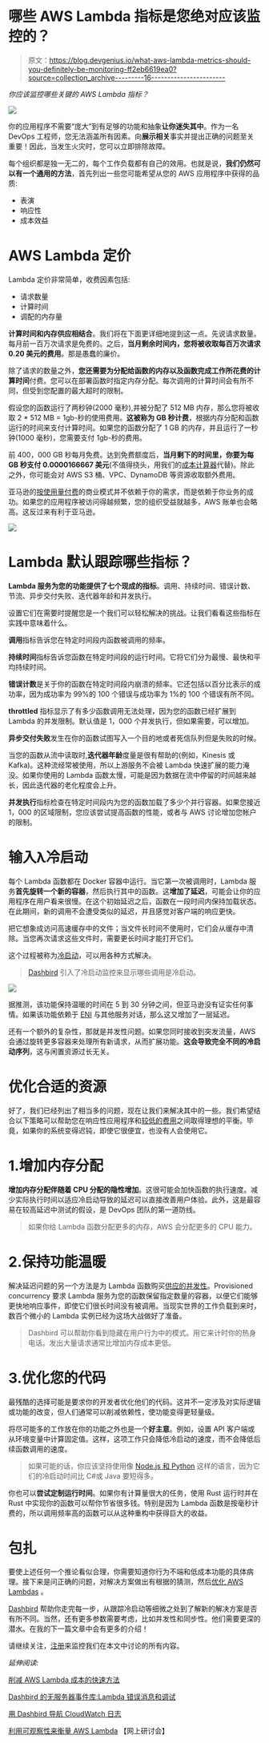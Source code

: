 # 哪些 AWS Lambda 指标是您绝对应该监控的？

> 原文：<https://blog.devgenius.io/what-aws-lambda-metrics-should-you-definitely-be-monitoring-ff2eb6619ea0?source=collection_archive---------16----------------------->

*你应该监控哪些关键的 AWS Lambda 指标？*

![](img/ba927cd7c38db9e944f082b8db0151c3.png)

你的应用程序不需要“庞大”到有足够的功能和抽象**让你迷失其中**。作为一名 DevOps 工程师，您无法涵盖所有因素。向**展示相关**事实并提出正确的问题至关重要！因此，当发生火灾时，您可以立即排除故障。

每个组织都是独一无二的，每个工作负载都有自己的效用。也就是说，**我们仍然可以有一个通用的方法**，首先列出一些您可能希望从您的 AWS 应用程序中获得的品质:

*   表演
*   响应性
*   成本效益

# AWS Lambda 定价

Lambda 定价非常简单，收费因素包括:

*   请求数量
*   计算时间
*   调配的内存量

**计算时间和内存供应相结合**。我们将在下面更详细地提到这一点。先说请求数量。每月前一百万次请求是免费的。之后，**当月剩余时间内，您将被收取每百万次请求 0.20 美元的费用**。那是愚蠢的廉价。

除了请求的数量之外，**您还需要为分配给函数的内存以及函数完成工作所花费的计算时间**付费。您可以在部署函数时指定内存分配。每次调用的计算时间会有所不同，但受到您配置的最大超时的限制。

假设您的函数运行了两秒钟(2000 毫秒),并被分配了 512 MB 内存，那么您将被收取 2 * 512 MB = 1gb-秒的使用费用。**这被称为 GB 秒计费**，根据内存分配和函数运行的时间来支付计算时间。如果您的函数分配了 1 GB 的内存，并且运行了一秒钟(1000 毫秒)，您需要支付 1gb-秒的费用。

前 400，000 GB 秒每月免费。达到免费额度后，**当月剩下的时间里，你要为每 GB 秒支付 0.0000166667 美元**(不值得挠头，用我们的[成本计算器](https://dashbird.io/lambda-cost-calculator/)代替)。除此之外，你可能会对 AWS S3 桶、VPC、DynamoDB 等资源收取额外费用。

亚马逊的[按使用量付费](https://aws.amazon.com/lambda/pricing/)的商业模式并不依赖于你的需求，而是依赖于你业务的成功。如果您的应用程序被访问得越频繁，您的组织受益就越多，AWS 账单也会略高。这反过来有利于亚马逊。

![](img/51a03d78f64464afe09e9b1cfd62b5d9.png)

# Lambda 默认跟踪哪些指标？

**Lambda 服务为您的功能提供了七个现成的指标**。调用、持续时间、错误计数、节流、异步交付失败、迭代器年龄和并发执行。

设置它们在需要时提醒您是一个我们可以轻松解决的挑战。让我们看看这些指标在实践中意味着什么。

**调用**指标告诉您在特定时间段内函数被调用的频率。

**持续时间**指标告诉您函数在特定时间段的运行时间。它将它们分为最慢、最快和平均持续时间。

**错误计数**是关于你的函数在特定时间段内崩溃的频率。它还包括以百分比表示的成功率，因为成功率为 99%的 100 个错误与成功率为 1%的 100 个错误有所不同。

**throttled** 指标显示了有多少函数调用无法处理，因为您的函数已经扩展到 Lambda 的并发限制。默认值是 1，000 个并发执行，但如果需要，可以增加。

**异步交付失败**发生在你的函数试图写入一个目的地或者死信队列但是失败的时候。

当您的函数从流中读取时,**迭代器年龄**度量是很有帮助的(例如，Kinesis 或 Kafka)。这种流经常被使用，所以上游服务不会被 Lambda 快速扩展的能力淹没。如果你使用的 Lambda 函数太慢，可能是因为数据在流中停留的时间越来越长，因此迭代器的老化程度会上升。

**并发执行**指标检查在特定时间段内为您的函数加载了多少个并行容器。如果您接近 1，000 的区域限制，您应该尝试提高函数的性能，或者与 AWS 讨论增加您帐户的限制。

# 输入λ冷启动

每个 Lambda 函数都在 Docker 容器中运行。当它第一次被调用时，Lambda 服务**首先旋转一个新的容器**，然后执行其中的函数。这**增加了延迟**，可能会让你的应用程序在用户看来很慢。在这个初始延迟之后，函数在一段时间内保持加载状态。在此期间，新的调用不会遭受类似的延迟，并且感觉对客户端的响应更快。

把它想象成访问高速缓存中的文件；当文件长时间不使用时，它们会从缓存中清除。当您再次请求这些文件时，需要更长时间才能打开它们。

这个过程被称为[冷启动](https://dashbird.io/blog/can-we-solve-serverless-cold-starts/)，可以用各种方式解决。

> [Dashbird](https://dashbird.io/) 引入了冷启动监控来显示哪些调用是冷启动。

![](img/290a45a395e87263dda76d95a11ed9e7.png)

据推测，该功能保持温暖的时间在 5 到 30 分钟之间，但亚马逊没有证实任何事情。如果该功能依赖于 [ENI](https://docs.aws.amazon.com/AWSEC2/latest/UserGuide/using-eni.html) 与其他服务对话，那么这又增加了一层延迟。

还有一个额外的复杂性，那就是并发性问题。如果您同时接收到突发流量，AWS 会通过旋转更多容器来处理所有新请求，从而扩展功能。**这会导致完全不同的冷启动序列**，这与闲置资源过长无关。

# 优化合适的资源

好了，我们已经列出了相当多的问题，现在让我们来解决其中的一些。我们希望结合以下策略可以帮助您在响应性应用程序和[较低的费用](https://dashbird.io/blog/how-to-reduce-costs-on-aws-lambda/)之间取得理想的平衡。毕竟，如果你的系统变得迟钝，即使它很便宜，也没有人会使用它。

# 1.增加内存分配

**增加内存分配伴随着 CPU 分配的隐性增加**。这很可能会加快函数的执行速度。减少实际执行时间以适应冷启动导致的延迟可以直接改善用户体验。此外，这是最容易在较高延迟中测试的假设，是 DevOps 团队的第一道防线。

> 如果你给 Lambda 函数分配更多的内存，AWS 会分配更多的 CPU 能力。

# 2.保持功能温暖

解决延迟问题的另一个方法是为 Lambda 函数购买[供应的并发性](https://dashbird.io/blog/aws-lambda-provisioned-concurrency/)。Provisioned concurrency 要求 Lambda 服务为您的函数保留指定数量的容器，以便它们能够更快地响应事件，即使它们很长时间没有被调用。当现实世界的工作负载到来时，数百个微小的 Lambda 实例已经为这场大战做好了准备。

> Dashbird 可以帮助你看到隐藏在用户行为中的模式。用它来计时你的热身电话。发出大量请求通常比增加内存成本更低。

# 3.优化您的代码

最残酷的选择可能是要求你的开发者优化他们的代码。这并不一定涉及对实际逻辑或功能的改变，但人们通常可以削减依赖性，使功能变得更轻量级。

将尽可能多的工作放在你的功能之外也是一个**好主意**。例如，设置 API 客户端或从环境变量中计算固定值。这样，这项工作只会降低冷启动的速度，而不会降低后续函数调用的速度。

> 如果可能的话，你应该坚持使用像 [Node.js 和 Python](https://read.acloud.guru/comparing-aws-lambda-performance-of-node-js-python-java-c-and-go-29c1163c2581) 这样的语言，因为它们的冷启动时间比 C#或 Java 要短得多。

你也可以**尝试定制运行时间**。如果你有计算量很大的任务，使用 Rust 运行时并在 Rust 中实现你的函数可以帮你节省很多钱。特别是因为 Lambda 函数是按毫秒计费的，所以调用频率高的函数可以从这种重构中获得巨大的收益。

# 包扎

要使上述任何一个推论看似合理，你需要知道你行为不端和低成本功能的具体病理。接下来是问正确的问题，对解决方案做出有根据的猜测，然后[优化 AWS Lambdas](https://dashbird.io/blog/optimizing-aws-lambda-for-production/) 。

[Dashbird](https://dashbird.io/) 帮助你走完每一步，从跟踪冷启动等细微之处到了解新的解决方案是否有所不同。当然，还有更多参数需要考虑，比如并发性和同步性。他们需要更深的潜水。在我的下一篇文章中会有更多的介绍！

请继续关注，[注册](https://dashbird.io/)来监控我们在本文中讨论的所有内容。

*延伸阅读:*

[削减 AWS Lambda 成本的快速方法](https://dashbird.io/blog/saving-money-aws-lambda/)

[Dashbird 的无服务器事件库:Lambda 错误消息和调试](https://dashbird.io/event-library/aws-lambda/)

[用 Dashbird 导航 CloudWatch 日志](https://dashbird.io/blog/navigate-cloudwatch-logs-with-dashbird/)

[利用可观察性来衡量 AWS Lambda](https://www.youtube.com/watch?v=7-rvI90Xfgo) 【网上研讨会】